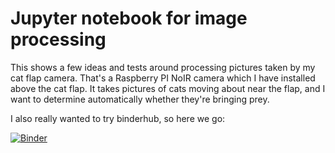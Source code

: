 # Jupyter notebook for image processing

This shows a few ideas and tests around processing pictures taken by my cat flap camera.
That's a Raspberry PI NoIR camera which I have installed above the cat flap. It takes
pictures of cats moving about near the flap, and I want to determine automatically whether
they're bringing prey.

I also really wanted to try binderhub, so here we go:

[![Binder](http://mybinder.org/badge_logo.svg)](http://mybinder.org/v2/gh/kpaschen/imageprocJupyter)



